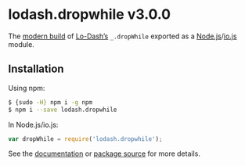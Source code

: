 # lodash.dropwhile v3.0.0

The [modern build](https://github.com/lodash/lodash/wiki/Build-Differences) of [Lo-Dash’s](https://lodash.com/) `_.dropWhile` exported as a [Node.js](http://nodejs.org/)/[io.js](https://iojs.org/) module.

## Installation

Using npm:

```bash
$ {sudo -H} npm i -g npm
$ npm i --save lodash.dropwhile
```

In Node.js/io.js:

```js
var dropWhile = require('lodash.dropwhile');
```

See the [documentation](https://lodash.com/docs#dropWhile) or [package source](https://github.com/lodash/lodash/blob/3.0.0-npm-packages/lodash.dropwhile) for more details.
